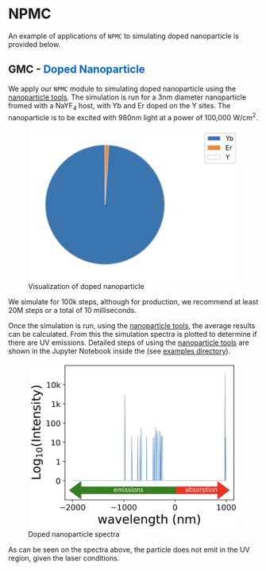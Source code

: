 # NPMC
An example of applications of `NPMC` to simulating doped nanoparticle is provided below.

## GMC - <span style="color: #0066CC"> Doped Nanoparticle </span>

We apply our `NPMC` module to simulating doped nanoparticle using the [nanoparticle tools](https://github.com/BlauGroup/NanoParticleTools). The simulation is run for a 3nm diameter nanoparticle fromed with a NaYF<sub>4</sub> host, with Yb and Er doped on the Y sites. The nanoparticle is to be excited with 980nm light at a power of 100,000 W/cm<sup>2</sup>. 

<figure>
    <img src="nano_pie_plot.png"
         alt="nano_pie_plot">
    <figcaption> Visualization of doped nanoparticle  </figcaption>
</figure>

We simulate for 100k steps, although for production, we recommend at least 20M steps or a total of 10 milliseconds. 

Once the simulation is run, using the [nanoparticle tools](https://github.com/BlauGroup/NanoParticleTools), the average results can be calculated. From this the simulation spectra is plotted to determine if there are UV emissions. Detailed steps of using the [nanoparticle tools](https://github.com/BlauGroup/NanoParticleTools) are shown in the Jupyter Notebook inside the (see <a href="{{ site.github.repository_url }}"> examples directory</a>). 

<figure>
    <img src="intensity.png"
         alt="intensity">
    <figcaption> Doped nanoparticle spectra  </figcaption>
</figure>


As can be seen on the spectra above, the particle does not emit in the UV region, given the laser conditions.